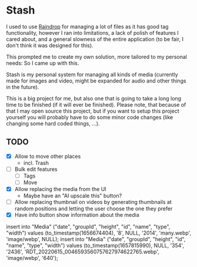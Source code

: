 # Stash

I used to use [Raindrop](raindrop.io) for managing a lot of files as it has good tag functionality, however I ran into limitations, a lack of polish of features I cared about, and a general slowness of the entire application (to be fair, I don't think it was designed for this).

This prompted me to create my own solution, more tailored to my personal needs: So I came up with this.

Stash is my personal system for managing all kinds of media (currently made for images and video, might be expanded for audio and other things in the future).

This is a big project for me, but also one that is going to take a long long time to be finished (if it will ever be finished). Please note, that because of that I may open source this project, but if you want to setup this project yourself you will probably have to do some minor code changes (like changing some hard coded things, ...).

## TODO

- [x] Allow to move other places
  - incl. Trash
- [ ] Bulk edit features
  - [ ] Tags
  - [ ] Move
- [x] Allow replacing the media from the UI
  - Maybe have an "AI upscale this" button?
- [ ] Allow replacing thumbnail on videos by generating thumbnails at random positions and letting the user choose the one they prefer
- [x] Have info button show information about the media

insert into "Media" ("date", "groupId", "height", "id", "name", "type", "width") values (to_timestamp(1656674404), '8', NULL, '2014', 'many.webp', 'image/webp', NULL);
insert into "Media" ("date", "groupId", "height", "id", "name", "type", "width") values (to_timestamp(1657815990), NULL, '354', '2436', 'RDT_20220615_0046593560757627974622765.webp', 'image/webp', '640');
